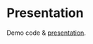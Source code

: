 # Presentation

Demo code & [presentation](https://nathanrw.github.io/single-header-c-libs-in-python/).

